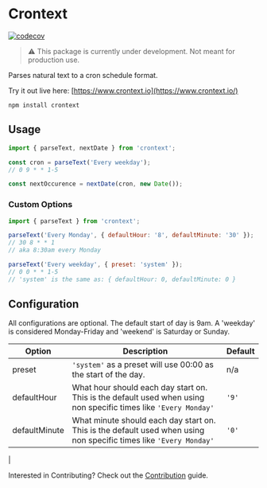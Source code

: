 # Crontext

[![codecov](https://codecov.io/gh/rautio/crontext/graph/badge.svg?token=2D9ALEL4AD)](https://codecov.io/gh/rautio/crontext)

> :warning: This package is currently under development. Not meant for production use.

Parses natural text to a cron schedule format.

Try it out live here: [https://www.crontext.io](https://www.crontext.io/)

```
npm install crontext
```

## Usage

```js
import { parseText, nextDate } from 'crontext';

const cron = parseText('Every weekday');
// 0 9 * * 1-5

const nextOccurence = nextDate(cron, new Date());
```

### Custom Options

```js
import { parseText } from 'crontext';

parseText('Every Monday', { defaultHour: '8', defaultMinute: '30' });
// 30 8 * * 1
// aka 8:30am every Monday

parseText('Every weekday', { preset: 'system' });
// 0 0 * * 1-5
// 'system' is the same as: { defaultHour: 0, defaultMinute: 0 }
```

## Configuration

All configurations are optional. The default start of day is 9am. A 'weekday' is considered Monday-Friday and 'weekend' is Saturday or Sunday.

| Option        | Description                                                                                                        | Default |
| ------------- | ------------------------------------------------------------------------------------------------------------------ | ------- |
| preset        | `'system'` as a preset will use 00:00 as the start of the day.                                                     | n/a     |
| defaultHour   | What hour should each day start on. This is the default used when using non specific times like `'Every Monday'`   | `'9'`   |
| defaultMinute | What minute should each day start on. This is the default used when using non specific times like `'Every Monday'` | `'0'`   |

|

Interested in Contributing? Check out the [Contribution](./CONTRIBUTING.md) guide.

